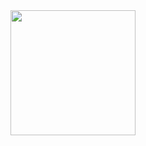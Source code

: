 <div align="center">
  <img src="https://c.tenor.com/QP4hU_uG9x4AAAAd/revolution.gif" 
     width="200" 
     height="200" />
</div>
